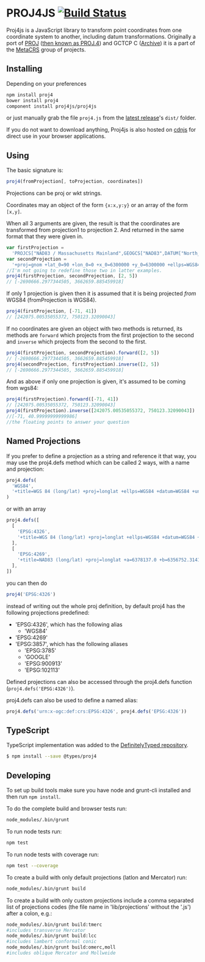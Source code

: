 # PROJ4JS [![Build Status](https://travis-ci.org/proj4js/proj4js.svg)](https://travis-ci.org/proj4js/proj4js)

Proj4js is a JavaScript library to transform point coordinates from one coordinate system to another, including datum transformations.
Originally a port of [PROJ](https://proj.org/) ([then known as PROJ.4](https://proj.org/faq.html#what-happened-to-proj-4)) and GCTCP C ([Archive](https://web.archive.org/web/20130523091752/http://edcftp.cr.usgs.gov/pub/software/gctpc/)) it is
a part of the [MetaCRS](https://trac.osgeo.org/metacrs/wiki) group of projects.

## Installing

Depending on your preferences

```bash
npm install proj4
bower install proj4
component install proj4js/proj4js
```

or just manually grab the file `proj4.js` from the [latest release](https://github.com/proj4js/proj4js/releases)'s `dist/` folder.

If you do not want to download anything, Proj4js is also hosted on [cdnjs](https://www.cdnjs.com/libraries/proj4js) for direct use in your browser applications.

## Using

The basic signature is:

```javascript
proj4(fromProjection[, toProjection, coordinates])
```

Projections can be proj or wkt strings.

Coordinates may an object of the form `{x:x,y:y}` or an array of the form `[x,y]`.

When all 3 arguments are given, the result is that the coordinates are transformed from projection1 to projection 2. And returned in the same format that they were given in.

```javascript
var firstProjection =
  'PROJCS["NAD83 / Massachusetts Mainland",GEOGCS["NAD83",DATUM["North_American_Datum_1983",SPHEROID["GRS 1980",6378137,298.257222101,AUTHORITY["EPSG","7019"]],AUTHORITY["EPSG","6269"]],PRIMEM["Greenwich",0,AUTHORITY["EPSG","8901"]],UNIT["degree",0.01745329251994328,AUTHORITY["EPSG","9122"]],AUTHORITY["EPSG","4269"]],UNIT["metre",1,AUTHORITY["EPSG","9001"]],PROJECTION["Lambert_Conformal_Conic_2SP"],PARAMETER["standard_parallel_1",42.68333333333333],PARAMETER["standard_parallel_2",41.71666666666667],PARAMETER["latitude_of_origin",41],PARAMETER["central_meridian",-71.5],PARAMETER["false_easting",200000],PARAMETER["false_northing",750000],AUTHORITY["EPSG","26986"],AXIS["X",EAST],AXIS["Y",NORTH]]'
var secondProjection =
  '+proj=gnom +lat_0=90 +lon_0=0 +x_0=6300000 +y_0=6300000 +ellps=WGS84 +datum=WGS84 +units=m +no_defs'
//I'm not going to redefine those two in latter examples.
proj4(firstProjection, secondProjection, [2, 5])
// [-2690666.2977344505, 3662659.885459918]
```

If only 1 projection is given then it is assumed that it is being projected _from_ WGS84 (fromProjection is WGS84).

```javascript
proj4(firstProjection, [-71, 41])
// [242075.00535055372, 750123.32090043]
```

If no coordinates are given an object with two methods is returned, its methods are `forward` which projects from the first projection to the second and `inverse` which projects from the second to the first.

```javascript
proj4(firstProjection, secondProjection).forward([2, 5])
// [-2690666.2977344505, 3662659.885459918]
proj4(secondProjection, firstProjection).inverse([2, 5])
// [-2690666.2977344505, 3662659.885459918]
```

And as above if only one projection is given, it's assumed to be coming from wgs84:

```javascript
proj4(firstProjection).forward([-71, 41])
// [242075.00535055372, 750123.32090043]
proj4(firstProjection).inverse([242075.00535055372, 750123.32090043])
//[-71, 40.99999999999986]
//the floating points to answer your question
```

## Named Projections

If you prefer to define a projection as a string and reference it that way, you may use the proj4.defs method which can be called 2 ways, with a name and projection:

```js
proj4.defs(
  'WGS84',
  '+title=WGS 84 (long/lat) +proj=longlat +ellps=WGS84 +datum=WGS84 +units=degrees',
)
```

or with an array

```js
proj4.defs([
  [
    'EPSG:4326',
    '+title=WGS 84 (long/lat) +proj=longlat +ellps=WGS84 +datum=WGS84 +units=degrees',
  ],
  [
    'EPSG:4269',
    '+title=NAD83 (long/lat) +proj=longlat +a=6378137.0 +b=6356752.31414036 +ellps=GRS80 +datum=NAD83 +units=degrees',
  ],
])
```

you can then do

```js
proj4('EPSG:4326')
```

instead of writing out the whole proj definition, by default proj4 has the following projections predefined:

- 'EPSG:4326', which has the following alias
  - 'WGS84'
- 'EPSG:4269'
- 'EPSG:3857', which has the following aliases
  - 'EPSG:3785'
  - 'GOOGLE'
  - 'EPSG:900913'
  - 'EPSG:102113'

Defined projections can also be accessed through the proj4.defs function (`proj4.defs('EPSG:4326')`).

proj4.defs can also be used to define a named alias:

```javascript
proj4.defs('urn:x-ogc:def:crs:EPSG:4326', proj4.defs('EPSG:4326'))
```

## TypeScript

TypeScript implementation was added to the [DefinitelyTyped repository](https://github.com/DefinitelyTyped/DefinitelyTyped).

```bash
$ npm install --save @types/proj4
```

## Developing

To set up build tools make sure you have node and grunt-cli installed and then run `npm install`.

To do the complete build and browser tests run:

```bash
node_modules/.bin/grunt
```

To run node tests run:

```bash
npm test
```

To run node tests with coverage run:

```bash
npm test --coverage
```

To create a build with only default projections (latlon and Mercator) run:

```bash
node_modules/.bin/grunt build
```

To create a build with only custom projections include a comma separated list of projections codes (the file name in 'lib/projections' without the '.js') after a colon, e.g.:

```bash
node_modules/.bin/grunt build:tmerc
#includes transverse Mercator
node_modules/.bin/grunt build:lcc
#includes lambert conformal conic
node_modules/.bin/grunt build:omerc,moll
#includes oblique Mercator and Mollweide
```
